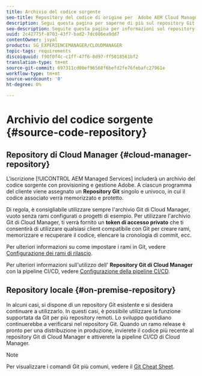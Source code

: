 ```yaml
---
title: Archivio del codice sorgente
seo-title: Repository del codice di origine per  Adobe AEM Cloud Manager
description: Segui questa pagina per saperne di più sul repository Git fornito per ogni programma disponibile in Cloud Manager.
seo-description: Seguite questa pagina per informazioni sul repository git fornito per ciascun programma disponibile in  Adobe AEM Cloud Manager.
uuid: 2c42775f-8703-43f7-bad2-7dc086ea9dd7
contentOwner: jsyal
products: SG_EXPERIENCEMANAGER/CLOUDMANAGER
topic-tags: requirements
discoiquuid: f90f0f4c-c1ff-47f6-8d97-ff5018561bf2
translation-type: tm+mt
source-git-commit: 697311cd00ef96568f6befd2fe76febafc27961e
workflow-type: tm+mt
source-wordcount: '0'
ht-degree: 0%

---
```



# Archivio del codice sorgente {#source-code-repository}

## Repository di Cloud Manager {#cloud-manager-repository}

L&#39;iscrizione [!UICONTROL AEM Managed Services] includerà un archivio del codice sorgente con provisioning e gestione  Adobe. A ciascun programma del cliente viene assegnato un **Repository Git** singolo e univoco, in cui il codice associato verrà memorizzato e protetto.

Di regola, è consigliabile utilizzare sempre l&#39;archivio Git di Cloud Manager, vuoto senza rami configurati o progetti di esempio. Per utilizzare l&#39;archivio Git di Cloud Manager, ti verrà fornito un **token di accesso privato** che ti consentirà di utilizzare qualsiasi client compatibile con Git per creare rami, memorizzare e recuperare il codice, elencare la cronologia di commit, ecc.

Per ulteriori informazioni su come impostare i rami in Git, vedere [Configurazione dei rami di rilascio](configure-your-release-branches.md).

Per ulteriori informazioni sull&#39;utilizzo dell&#39; **Repository Git di Cloud Manager** con la pipeline CI/CD, vedere [Configurazione della pipeline CI/CD](configuring-pipeline.md).

## Repository locale {#on-premise-repository}

In alcuni casi, si dispone di un repository Git esistente e si desidera continuare a utilizzarlo. In questi casi, è possibile utilizzare la funzione supportata da Git per più repository remoti. Lo sviluppo quotidiano continuerebbe a verificarsi nel repository Git. Quando un ramo release è pronto per una distribuzione in produzione, invierete il codice più recente al repository Git di Cloud Manager e attiverete la pipeline CI/CD di Cloud Manager.

>[!NOTE]
>
>Per visualizzare i comandi Git più comuni, vedere il [Git Cheat Sheet](https://education.github.com/git-cheat-sheet-education.pdf).

